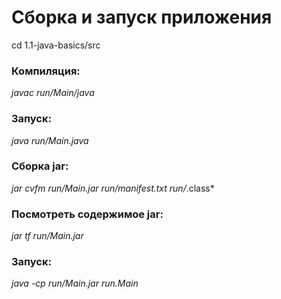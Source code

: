 # Сборка и запуск приложения
cd 1.1-java-basics/src

### Компиляция:
*javac run/Main/java*

### Запуск:
*java run/Main.java*

### Сборка jar:
*jar cvfm run/Main.jar run/manifest.txt run/*.class*

### Посмотреть содержимое jar:
*jar tf run/Main.jar*

### Запуск:
*java -cp run/Main.jar run.Main*
